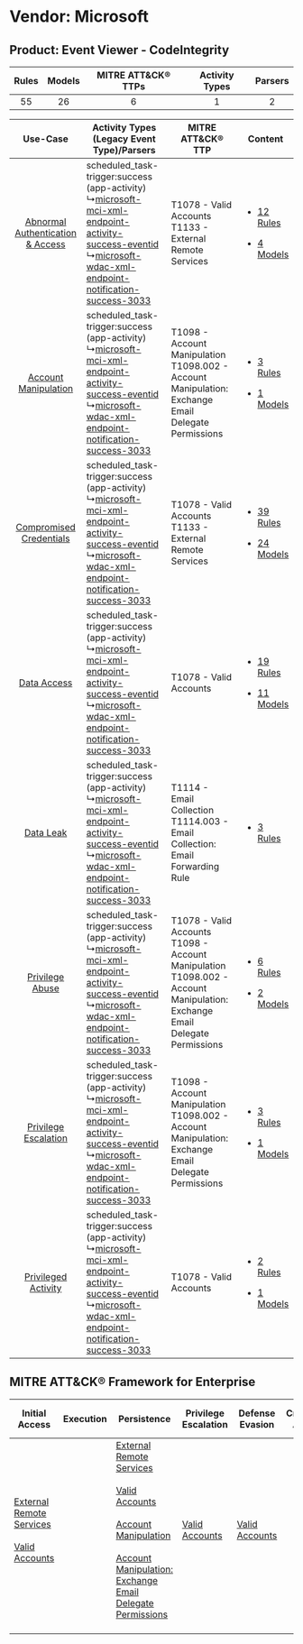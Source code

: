 Vendor: Microsoft
=================
Product: Event Viewer - CodeIntegrity
-------------------------------------
| Rules | Models | MITRE ATT&CK® TTPs | Activity Types | Parsers |
|:-----:|:------:|:------------------:|:--------------:|:-------:|
|  55   |   26   |         6          |       1        |    2    |

|    Use-Case    | Activity Types (Legacy Event Type)/Parsers    | MITRE ATT&CK® TTP    | Content    |
|:----:| ---- | ---- | ---- |
| [Abnormal Authentication & Access](../../../UseCases/uc_abnormal_authentication_&_access.md) |  scheduled_task-trigger:success (app-activity)<br> ↳[microsoft-mci-xml-endpoint-activity-success-eventid](Ps/pC_microsoftmcixmlendpointactivitysuccesseventid.md)<br> ↳[microsoft-wdac-xml-endpoint-notification-success-3033](Ps/pC_microsoftwdacxmlendpointnotificationsuccess3033.md)<br> | T1078 - Valid Accounts<br>T1133 - External Remote Services<br>    | [<ul><li>12 Rules</li></ul><ul><li>4 Models</li></ul>](RM/r_m_microsoft_event_viewer_-_codeintegrity_Abnormal_Authentication_&_Access.md) |
|    [Account Manipulation](../../../UseCases/uc_account_manipulation.md)    |  scheduled_task-trigger:success (app-activity)<br> ↳[microsoft-mci-xml-endpoint-activity-success-eventid](Ps/pC_microsoftmcixmlendpointactivitysuccesseventid.md)<br> ↳[microsoft-wdac-xml-endpoint-notification-success-3033](Ps/pC_microsoftwdacxmlendpointnotificationsuccess3033.md)<br> | T1098 - Account Manipulation<br>T1098.002 - Account Manipulation: Exchange Email Delegate Permissions<br>    | [<ul><li>3 Rules</li></ul><ul><li>1 Models</li></ul>](RM/r_m_microsoft_event_viewer_-_codeintegrity_Account_Manipulation.md)    |
|          [Compromised Credentials](../../../UseCases/uc_compromised_credentials.md)          |  scheduled_task-trigger:success (app-activity)<br> ↳[microsoft-mci-xml-endpoint-activity-success-eventid](Ps/pC_microsoftmcixmlendpointactivitysuccesseventid.md)<br> ↳[microsoft-wdac-xml-endpoint-notification-success-3033](Ps/pC_microsoftwdacxmlendpointnotificationsuccess3033.md)<br> | T1078 - Valid Accounts<br>T1133 - External Remote Services<br>    | [<ul><li>39 Rules</li></ul><ul><li>24 Models</li></ul>](RM/r_m_microsoft_event_viewer_-_codeintegrity_Compromised_Credentials.md)         |
|    [Data Access](../../../UseCases/uc_data_access.md)    |  scheduled_task-trigger:success (app-activity)<br> ↳[microsoft-mci-xml-endpoint-activity-success-eventid](Ps/pC_microsoftmcixmlendpointactivitysuccesseventid.md)<br> ↳[microsoft-wdac-xml-endpoint-notification-success-3033](Ps/pC_microsoftwdacxmlendpointnotificationsuccess3033.md)<br> | T1078 - Valid Accounts<br>    | [<ul><li>19 Rules</li></ul><ul><li>11 Models</li></ul>](RM/r_m_microsoft_event_viewer_-_codeintegrity_Data_Access.md)    |
|    [Data Leak](../../../UseCases/uc_data_leak.md)    |  scheduled_task-trigger:success (app-activity)<br> ↳[microsoft-mci-xml-endpoint-activity-success-eventid](Ps/pC_microsoftmcixmlendpointactivitysuccesseventid.md)<br> ↳[microsoft-wdac-xml-endpoint-notification-success-3033](Ps/pC_microsoftwdacxmlendpointnotificationsuccess3033.md)<br> | T1114 - Email Collection<br>T1114.003 - Email Collection: Email Forwarding Rule<br>    | [<ul><li>3 Rules</li></ul>](RM/r_m_microsoft_event_viewer_-_codeintegrity_Data_Leak.md)    |
|    [Privilege Abuse](../../../UseCases/uc_privilege_abuse.md)    |  scheduled_task-trigger:success (app-activity)<br> ↳[microsoft-mci-xml-endpoint-activity-success-eventid](Ps/pC_microsoftmcixmlendpointactivitysuccesseventid.md)<br> ↳[microsoft-wdac-xml-endpoint-notification-success-3033](Ps/pC_microsoftwdacxmlendpointnotificationsuccess3033.md)<br> | T1078 - Valid Accounts<br>T1098 - Account Manipulation<br>T1098.002 - Account Manipulation: Exchange Email Delegate Permissions<br> | [<ul><li>6 Rules</li></ul><ul><li>2 Models</li></ul>](RM/r_m_microsoft_event_viewer_-_codeintegrity_Privilege_Abuse.md)    |
|    [Privilege Escalation](../../../UseCases/uc_privilege_escalation.md)    |  scheduled_task-trigger:success (app-activity)<br> ↳[microsoft-mci-xml-endpoint-activity-success-eventid](Ps/pC_microsoftmcixmlendpointactivitysuccesseventid.md)<br> ↳[microsoft-wdac-xml-endpoint-notification-success-3033](Ps/pC_microsoftwdacxmlendpointnotificationsuccess3033.md)<br> | T1098 - Account Manipulation<br>T1098.002 - Account Manipulation: Exchange Email Delegate Permissions<br>    | [<ul><li>3 Rules</li></ul><ul><li>1 Models</li></ul>](RM/r_m_microsoft_event_viewer_-_codeintegrity_Privilege_Escalation.md)    |
|    [Privileged Activity](../../../UseCases/uc_privileged_activity.md)    |  scheduled_task-trigger:success (app-activity)<br> ↳[microsoft-mci-xml-endpoint-activity-success-eventid](Ps/pC_microsoftmcixmlendpointactivitysuccesseventid.md)<br> ↳[microsoft-wdac-xml-endpoint-notification-success-3033](Ps/pC_microsoftwdacxmlendpointnotificationsuccess3033.md)<br> | T1078 - Valid Accounts<br>    | [<ul><li>2 Rules</li></ul><ul><li>1 Models</li></ul>](RM/r_m_microsoft_event_viewer_-_codeintegrity_Privileged_Activity.md)    |

MITRE ATT&CK® Framework for Enterprise
--------------------------------------
| Initial Access                                                                                                                                   | Execution | Persistence                                                                                                                                                                                                                                                                                                                                 | Privilege Escalation                                                | Defense Evasion                                                     | Credential Access | Discovery | Lateral Movement | Collection                                                                                                                                                            | Command and Control | Exfiltration | Impact |
| ------------------------------------------------------------------------------------------------------------------------------------------------ | --------- | ------------------------------------------------------------------------------------------------------------------------------------------------------------------------------------------------------------------------------------------------------------------------------------------------------------------------------------------- | ------------------------------------------------------------------- | ------------------------------------------------------------------- | ----------------- | --------- | ---------------- | --------------------------------------------------------------------------------------------------------------------------------------------------------------------- | ------------------- | ------------ | ------ |
| [External Remote Services](https://attack.mitre.org/techniques/T1133)<br><br>[Valid Accounts](https://attack.mitre.org/techniques/T1078)<br><br> |           | [External Remote Services](https://attack.mitre.org/techniques/T1133)<br><br>[Valid Accounts](https://attack.mitre.org/techniques/T1078)<br><br>[Account Manipulation](https://attack.mitre.org/techniques/T1098)<br><br>[Account Manipulation: Exchange Email Delegate Permissions](https://attack.mitre.org/techniques/T1098/002)<br><br> | [Valid Accounts](https://attack.mitre.org/techniques/T1078)<br><br> | [Valid Accounts](https://attack.mitre.org/techniques/T1078)<br><br> |                   |           |                  | [Email Collection](https://attack.mitre.org/techniques/T1114)<br><br>[Email Collection: Email Forwarding Rule](https://attack.mitre.org/techniques/T1114/003)<br><br> |                     |              |        |